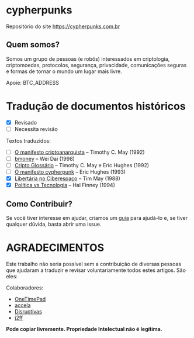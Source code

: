 # cypherpunks
Repositório do site https://cypherpunks.com.br

## Quem somos?
Somos um grupo de pessoas (e robôs) interessados em criptologia, criptomoedas, protocolos, segurança, privacidade, comunicações seguras e formas de tornar o mundo um lugar mais livre.


Apoie: BTC_ADDRESS

Tradução de documentos históricos
==============
-  [X] Revisado
-  [ ] Necessita revisão

Textos traduzidos:
-  [ ] [O manifesto criptoanarquista](https://cypherpunks.com.br/o-manifesto-criptoanarquista/) – Timothy C. May (1992)
-  [ ] [bmoney](https://cypherpunks.com.br/b-money/) – Wei Dai (1998)
-  [ ] [Cripto Glossário](https://cypherpunks.com.br/cripto-glossario-em-edicao/) – Timothy C. May e Eric Hughes (1992)
-  [ ] [O manifesto cypherpunk](https://cypherpunks.com.br/o-manifesto-cypherpunk/)  – Eric Hughes (1993)
-  [X] [Libertária no Ciberespaço](https://cypherpunks.com.br/libertaria-no-ciberespaco/) – Tim May (1988)
-  [X] [Política vs Tecnologia](https://cypherpunks.com.br/politica-vs-tecnologia/) – Hal Finney (1994)
    
## Como Contribuir?

Se você tiver interesse em ajudar, criamos um [guia](https://github.com/CONTRIBUTING.md) para ajudá-lo e, se tiver qualquer dúvida, basta abrir uma issue.

AGRADECIMENTOS
==============    

Este trabalho não seria possível sem a contribuição de diversas pessoas que ajudaram a traduzir e revisar voluntariamente todos estes artigos. São eles:
    
Colaboradores:
-  [OneTimePad](https://cypherpunks.com.br/author/onetimepad/)
-  [accela](https://cypherpunks.com.br/author/accela/)
-  [Disruptivas](https://cypherpunks.com.br/author/deep/)
-  [j2ff](https://github.com/jeffesonjp)





**Pode copiar livremente. Propriedade Intelectual não é legítima.**

